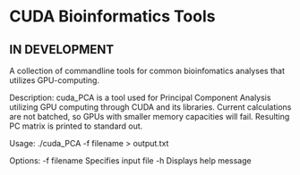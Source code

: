 # CUDA Bioinformatics Tools

## IN DEVELOPMENT

A collection of commandline tools for common bioinfomatics analyses that utilizes GPU-computing.

Description: cuda_PCA is a tool used for Principal Component Analysis utilizing GPU 
             computing through CUDA and its libraries. Current calculations are not batched,
             so GPUs with smaller memory capacities will fail.
             Resulting PC matrix is printed to standard out.

Usage: ./cuda_PCA -f filename > output.txt

Options:
  -f filename       Specifies input file
  -h                Displays help message


